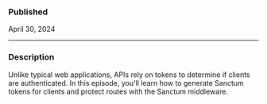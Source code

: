 ### Published

April 30, 2024

---

### Description

Unlike typical web applications, APIs rely on tokens to determine if clients are authenticated. In this episode, you'll learn how to generate Sanctum tokens for clients and protect routes with the Sanctum middleware.